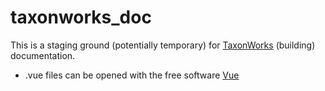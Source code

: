 # taxonworks_doc

This is a staging ground (potentially temporary) for [TaxonWorks](https://github.com/SpeciesFileGroup/taxonworks) (building) documentation.

* .vue files can be opened with the free software [Vue](http://vue.tufts.edu/download/index.cfm)

